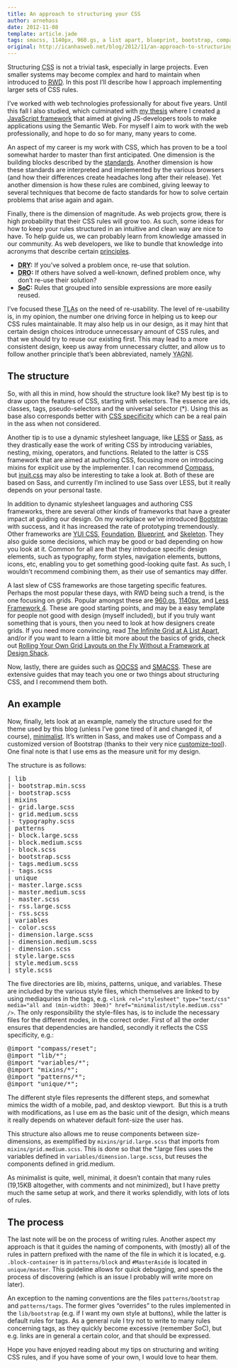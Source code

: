 ```yaml
---
title: An approach to structuring your CSS
author: arnehass
date: 2012-11-08
template: article.jade
tags: smacss, 1140px, 960.gs, a list apart, blueprint, bootstrap, compass, css rules, css specificity, design shack, don't repeat others, don't repeat yourself, dro, dry, foundation, frameworks, grid, guidelines, inuit.css, less, less framework 4, media-query, oocss, principles, responsive web design, sass, separation of concerns, skeleton, soc, three-letter acronym, tla, yui css
original: http://icanhasweb.net/blog/2012/11/an-approach-to-structuring-your-css/
---
```


<p>Structuring <abbr title="Cascading Style Sheets">CSS</abbr>&nbsp;is not a trivial task, especially in large projects. Even smaller systems may become complex and hard to maintain when introduced to <a href="http://www.alistapart.com/articles/responsive-web-design/"><abbr title="Responsive web design">RWD</abbr></a>. In this post I’ll describe how I approach implementing larger sets of CSS rules.</p>
<span class="more"></span>
<p>I’ve worked with web technologies professionally for about five years. Until this fall I also studied, which culminated with <a href="http://icanhasweb.net/graphitethesis">my thesis</a> where I created <a href="https://github.com/megoth/graphitejs">a JavaScript framework</a> that aimed at giving JS-developers tools to make applications using the Semantic Web. For myself I aim to work with the web professionally, and hope to do so for many, many years to come.</p>
<p>An aspect of my career is my work with CSS, which has proven to be a tool somewhat harder to master than first anticipated. One dimension is the building blocks described by the <a href="http://www.w3.org/standards/techs/css#w3c_all">standards</a>. Another dimension is how these standards are interpreted and implemented by the various browsers (and how their differences create headaches long after their release). Yet another dimension is how these rules are combined, giving leeway to several techniques that become de facto standards for how to solve certain problems that arise again and again.</p>
<p>Finally, there is the dimension of magnitude. As web projects grow, there is high probability that their CSS rules will grow too. As such, some ideas for how to keep your rules structured in an intuitive and clean way are nice to have. To help guide us, we can probably learn from knowledge amassed in our community. As web developers, we like to bundle that knowledge into acronyms&nbsp;that describe certain <a href="http://en.wikipedia.org/wiki/Category:Programming_principles">principles</a>.</p>
<ul>
<li><strong><abbr title="Don't Repeat Yourself">DRY</abbr>:</strong> If you’ve solved a problem once, re-use that solution.</li>
<li><strong><abbr title="Don't Repeat Others">DRO</abbr>:</strong> If others have solved a well-known, defined problem once, why don’t re-use their solution?</li>
<li><strong><abbr title="Separation of concerns">SoC</abbr>:</strong> Rules that grouped into sensible expressions are more easily reused.</li>
</ul>
<p>I’ve focused these <abbr title="Three-letter acronyms">TLAs</abbr> on the need of&nbsp;re-usability. The level of re-usability is, in my opinion, the number one driving force in helping us to keep our CSS rules maintainable. It may also help us in our design, as it may hint that certain design choices introduce unnecessary amount of CSS rules, and that we should try to reuse our existing first. This may lead to a more consistent design, keep us away from unnecessary clutter, and allow us to follow another principle that’s been abbreviated, namely <abbr title="You ain't gonna need it">YAGNI</abbr>.</p>
<h2>The structure</h2>
<p>So, with all this in mind, how should the structure look like? My best tip is to draw upon the features of CSS, starting with selectors. The essence are ids, classes, tags, pseudo-selectors and the universal selector (*). Using this as base also corresponds better with <a href="http://coding.smashingmagazine.com/2007/07/27/css-specificity-things-you-should-know/">CSS&nbsp;specificity</a>&nbsp;which can be a real pain in the ass when not considered.</p>
<p>Another tip is to use a dynamic stylesheet language, like <a href="http://lesscss.org/">LESS</a> or <a href="http://sass-lang.com/">Sass</a>, as they drastically ease the work of writing CSS by introducing variables, nesting, mixing, operators, and functions. Related to the latter is&nbsp;CSS framework that are aimed at authoring CSS, focusing more on introducing mixins for explicit use by the implementer. I can recommend&nbsp;<a href="http://compass-style.org/">Compass</a>, but&nbsp;<a href="http://inuitcss.com/">inuit.css</a>&nbsp;may also be interesting to take a look at. Both of these are based on Sass, and currently I’m inclined to use Sass over LESS, but it really depends on your personal taste.</p>
<p>In addition to dynamic stylesheet languages and authoring CSS frameworks, there are several other kinds of frameworks that have a greater impact at guiding our design. On my workplace we’ve introduced <a href="http://twitter.github.com/bootstrap/">Bootstrap</a> with success, and it has increased the rate of prototyping tremendously. Other frameworks are <a href="http://yuilibrary.com/yui/css/">YUI CSS</a>,&nbsp;<a href="http://foundation.zurb.com/">Foundation</a>,&nbsp;<a href="http://www.blueprintcss.org/">Blueprint</a>, and&nbsp;<a href="http://www.getskeleton.com/">Skeleton</a>.&nbsp;They also guide some decisions, which may be good or bad depending on how you look at it. Common for all are that they introduce specific design elements, such as typography, form styles, navigation elements, buttons, icons, etc, enabling you to get something&nbsp;good-looking&nbsp;quite fast. As such, I wouldn’t recommend combining them, as their use of semantics may differ.</p>
<p>A last slew of CSS frameworks are those targeting specific features. Perhaps the most popular these days, with RWD being such a trend, is the one focusing on grids. Popular amongst these are <a href="http://960.gs/">960.gs</a>, <a href="http://cssgrid.net/">1140px</a>, and <a href="http://lessframework.com/">Less Framework 4</a>. These are good starting points, and may be a easy template for people not good with design (myself included), but if you truly want something that is yours, then you need to look at how designers create grids. If you need more convincing, read <a href="http://www.alistapart.com/articles/the-infinite-grid/">The Infinite Grid at A List Apart</a>, and/or if you want to learn a little bit more about the basics of grids, check out <a href="http://designshack.net/articles/css/rolling-your-own-grid-layouts-on-the-fly-without-a-framework/">Rolling Your Own Grid Layouts on the Fly Without a Framework at Design Shack</a>.</p>
<p>Now, lastly, there are guides such as <a href="http://oocss.org/"><abbr title="Object-Oriented CSS">OOCSS</abbr></a> and <a href="http://smacss.com/"><abbr title="Scalable and Modular Architecture for CSS">SMACSS</abbr></a>. These are extensive guides that may teach you one or two things about structuring CSS, and I recommend them both.</p>
<h2>An example</h2>
<p>Now, finally, lets look at an example, namely the structure used for the theme used by this blog (unless I’ve gone tired of it and changed it, of course), <a href="https://github.com/megoth/minimalist">minimalist</a>. It’s written in Sass, and makes use of Compass and a customized version of Bootstrap (thanks to their very nice <a href="http://twitter.github.com/bootstrap/customize.html">customize-tool</a>). One final note is that I use ems as the measure unit for my design.</p>
<p>The structure is as follows:</p>
<pre>| lib
|- bootstrap.min.scss
|- bootstrap.scss
| mixins
|- grid.large.scss
|- grid.medium.scss
|- typography.scss
| patterns
|- block.large.scss
|- block.medium.scss
|- block.scss
|- bootstrap.scss
|- tags.medium.scss
|- tags.scss
| unique
|- master.large.scss
|- master.medium.scss
|- master.scss
|- rss.large.scss
|- rss.scss
| variables
|- color.scss
|- dimension.large.scss
|- dimension.medium.scss
|- dimension.scss
| style.large.scss
| style.medium.scss
| style.scss</pre>
<p>The five directories are lib, mixins, patterns, unique, and variables. These are included by the various style files, which themselves are linked to by using mediaquries in the tags, e.g. <code>&lt;link rel="stylesheet" type="text/css" media="all and (min-width: 30em)" href="minimalist/style.medium.css" /&gt;</code>. The only responsibility the style-files has, is to include the necessary files for the different modes, in the correct order. First of all the order ensures that dependencies are handled, secondly it reflects the CSS specificity, e.g.:</p>
<pre>@import "compass/reset";
@import "lib/*";
@import "variables/*";
@import "mixins/*";
@import "patterns/*";
@import "unique/*";</pre>
<p>The different style files represents the different steps, and somewhat mimics the width of a mobile, pad, and desktop&nbsp;viewport. &nbsp;But this is a truth with modifications, as I use em&nbsp;as the basic unit of the design, which means it really depends on whatever default font-size the user has.</p>
<p>This structure also allows me to reuse components between size-dimensions, as exemplified by <code>mixins/grid.large.scss</code> that imports from <code>mixins/grid.medium.scss</code>. This is done so that the *.large files uses the variables defined in <code>variables/dimension.large.scss</code>, but reuses the components defined in grid.medium.</p>
<p>As minimalist is quite, well, minimal, it doesn’t contain that many rules (19,15KB altogether, with comments and not minimized), but I have pretty much the same setup at work, and there it works splendidly, with lots of lots of rules.</p>
<h2>The process</h2>
<p>The last note will be on the process of writing rules. Another aspect my approach is that it guides the naming of components, with (mostly) all of the rules in pattern prefixed with the name of the file in which it is located, e.g. <code>.block-container</code> is in <code>patterns/block</code> and <code>#MasterAside</code> is located in <code>unique/master</code>. This guideline allows for quick debugging, and speeds the process of discovering (which is an issue I probably will write more on later).</p>
<p>An exception to the naming conventions are the files <code>patterns/bootstrap</code> and <code>patterns/tags</code>. The former gives “overrides” to the rules implemented in the <code>lib/bootstrap</code> (e.g. if I want my own style at buttons), while the latter is default rules for tags. As a general rule I try not to write to many rules concerning tags, as they quickly become excessive (remember SoC), but e.g. links are in general a certain color, and that should be expressed.</p>
<p>Hope you have enjoyed reading about my tips on structuring and writing CSS rules, and if you have some of your own, I would love to hear them.</p>
